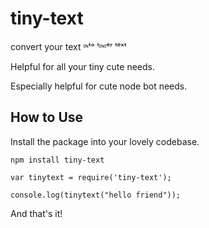 # tiny-text
convert your text ᶦᶰᵗᵒ ᵗᶦᶰᶦᵉʳ ᵗᵉˣᵗ

Helpful for all your tiny cute needs.

Especially helpful for cute node bot needs. 

## How to Use

Install the package into your lovely codebase.

```
npm install tiny-text
```

```
var tinytext = require('tiny-text');

console.log(tinytext("hello friend"));
```

And that's it!